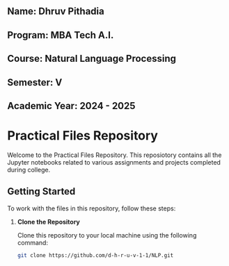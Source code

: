 ## Name: Dhruv Pithadia
## Program: MBA Tech A.I.
## Course: Natural Language Processing
## Semester: V
## Academic Year: 2024 - 2025

# Practical Files Repository

Welcome to the Practical Files Repository. This reposiotory contains all the Jupyter notebooks related to various assignments and projects completed during college.

## Getting Started

To work with the files in this repository, follow these steps:

1. **Clone the Repository**

   Clone this repository to your local machine using the following command:

   ```sh
   git clone https://github.com/d-h-r-u-v-1-1/NLP.git
